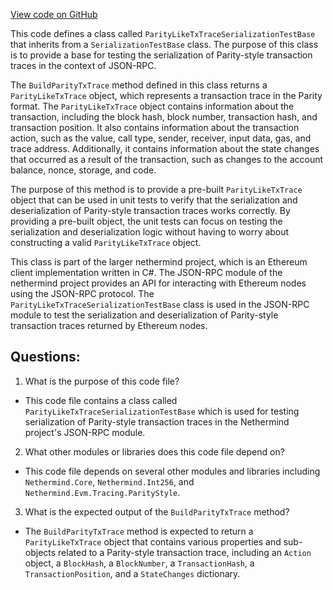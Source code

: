 [View code on GitHub](https://github.com/nethermindeth/nethermind/Nethermind.JsonRpc.Test/Modules/Trace/ParityLikeTxTraceSerializationTestBase.cs)

This code defines a class called `ParityLikeTxTraceSerializationTestBase` that inherits from a `SerializationTestBase` class. The purpose of this class is to provide a base for testing the serialization of Parity-style transaction traces in the context of JSON-RPC. 

The `BuildParityTxTrace` method defined in this class returns a `ParityLikeTxTrace` object, which represents a transaction trace in the Parity format. The `ParityLikeTxTrace` object contains information about the transaction, including the block hash, block number, transaction hash, and transaction position. It also contains information about the transaction action, such as the value, call type, sender, receiver, input data, gas, and trace address. Additionally, it contains information about the state changes that occurred as a result of the transaction, such as changes to the account balance, nonce, storage, and code.

The purpose of this method is to provide a pre-built `ParityLikeTxTrace` object that can be used in unit tests to verify that the serialization and deserialization of Parity-style transaction traces works correctly. By providing a pre-built object, the unit tests can focus on testing the serialization and deserialization logic without having to worry about constructing a valid `ParityLikeTxTrace` object.

This class is part of the larger nethermind project, which is an Ethereum client implementation written in C#. The JSON-RPC module of the nethermind project provides an API for interacting with Ethereum nodes using the JSON-RPC protocol. The `ParityLikeTxTraceSerializationTestBase` class is used in the JSON-RPC module to test the serialization and deserialization of Parity-style transaction traces returned by Ethereum nodes.
## Questions: 
 1. What is the purpose of this code file?
- This code file contains a class called `ParityLikeTxTraceSerializationTestBase` which is used for testing serialization of Parity-style transaction traces in the Nethermind project's JSON-RPC module.

2. What other modules or libraries does this code file depend on?
- This code file depends on several other modules and libraries including `Nethermind.Core`, `Nethermind.Int256`, and `Nethermind.Evm.Tracing.ParityStyle`.

3. What is the expected output of the `BuildParityTxTrace` method?
- The `BuildParityTxTrace` method is expected to return a `ParityLikeTxTrace` object that contains various properties and sub-objects related to a Parity-style transaction trace, including an `Action` object, a `BlockHash`, a `BlockNumber`, a `TransactionHash`, a `TransactionPosition`, and a `StateChanges` dictionary.